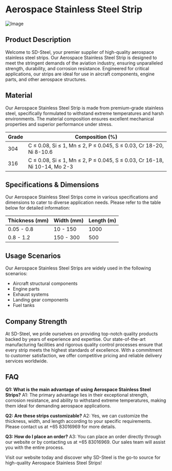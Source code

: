 # Aerospace Stainless Steel Strip

![Image](https://github.com/user-attachments/assets/2567258e-e124-4816-932d-1809bd27ef0b)

## Product Description
Welcome to SD-Steel, your premier supplier of high-quality aerospace stainless steel strips. Our Aerospace Stainless Steel Strip is designed to meet the stringent demands of the aviation industry, ensuring unparalleled strength, durability, and corrosion resistance. Engineered for critical applications, our strips are ideal for use in aircraft components, engine parts, and other aerospace structures.

## Material
Our Aerospace Stainless Steel Strip is made from premium-grade stainless steel, specifically formulated to withstand extreme temperatures and harsh environments. The material composition ensures excellent mechanical properties and superior performance under stress.

| Grade | Composition (%) |  
|-------|-----------------|  
| 304   | C ≤ 0.08, Si ≤ 1, Mn ≤ 2, P ≤ 0.045, S ≤ 0.03, Cr 18-20, Ni 8-10.6 |  
| 316   | C ≤ 0.08, Si ≤ 1, Mn ≤ 2, P ≤ 0.045, S ≤ 0.03, Cr 16-18, Ni 10-14, Mo 2-3 |  

## Specifications & Dimensions
Our Aerospace Stainless Steel Strips come in various specifications and dimensions to cater to diverse application needs. Please refer to the table below for detailed information:

| Thickness (mm) | Width (mm) | Length (m) |  
|----------------|------------|------------|  
| 0.05 - 0.8     | 10 - 150   | 1000       |  
| 0.8 - 1.2      | 150 - 300  | 500        |  

## Usage Scenarios
Our Aerospace Stainless Steel Strips are widely used in the following scenarios:
- Aircraft structural components
- Engine parts
- Exhaust systems
- Landing gear components
- Fuel tanks

## Company Strength
At SD-Steel, we pride ourselves on providing top-notch quality products backed by years of experience and expertise. Our state-of-the-art manufacturing facilities and rigorous quality control processes ensure that every strip meets the highest standards of excellence. With a commitment to customer satisfaction, we offer competitive pricing and reliable delivery services worldwide.

## FAQ
**Q1: What is the main advantage of using Aerospace Stainless Steel Strips?**
A1: The primary advantage lies in their exceptional strength, corrosion resistance, and ability to withstand extreme temperatures, making them ideal for demanding aerospace applications.

**Q2: Are these strips customizable?**
A2: Yes, we can customize the thickness, width, and length according to your specific requirements. Please contact us at +65 83016969 for more details.

**Q3: How do I place an order?**
A3: You can place an order directly through our website or by contacting us at +65 83016969. Our sales team will assist you with the entire process.

Visit our website today and discover why SD-Steel is the go-to source for high-quality Aerospace Stainless Steel Strips!